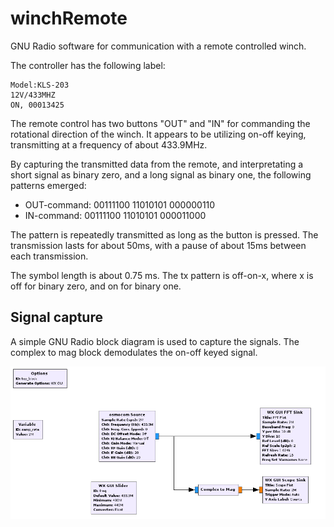 # winchRemote
GNU Radio software for communication with a remote controlled winch.

The controller has the following label:
```
Model:KLS-203
12V/433MHZ
ON, 00013425
```

The remote control has two buttons "OUT" and "IN" for commanding the rotational direction of the winch. It appears to be utilizing on-off keying, transmitting at a frequency of about 433.9MHz.

By capturing the transmitted data from the remote, and interpretating a short signal as binary zero, and a long signal as binary one, the following patterns emerged:

- OUT-command: 00111100 11010101 000000110
- IN-command:  00111100 11010101 000011000


The pattern is repeatedly transmitted as long as the button is pressed. The transmission lasts for about 50ms, with a pause of about 15ms between each transmission.

The symbol length is about 0.75 ms. The tx pattern is off-on-x, where x is off for binary zero, and on for binary one.

## Signal capture
A simple GNU Radio block diagram is used to capture the signals. The complex to mag block demodulates the on-off keyed signal.

![alt tag](https://raw.githubusercontent.com/gbThreepwood/winchRemote/master/signal-capture.grc.png)
